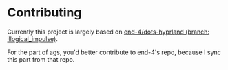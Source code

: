 # Contributing
Currently this project is largely based on [end-4/dots-hyprland (branch: illogical_impulse)](https://github.com/end-4/dots-hyprland/tree/illogical-impulse).

For the part of ags, you'd better contribute to end-4's repo, because I sync this part from that repo.

